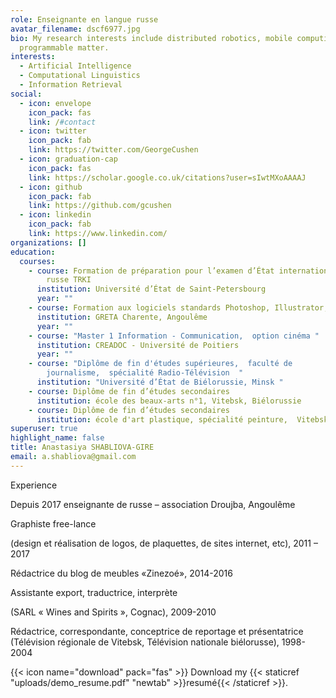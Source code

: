 ```yaml
---
role: Enseignante en langue russe
avatar_filename: dscf6977.jpg
bio: My research interests include distributed robotics, mobile computing and
  programmable matter.
interests:
  - Artificial Intelligence
  - Computational Linguistics
  - Information Retrieval
social:
  - icon: envelope
    icon_pack: fas
    link: /#contact
  - icon: twitter
    icon_pack: fab
    link: https://twitter.com/GeorgeCushen
  - icon: graduation-cap
    icon_pack: fas
    link: https://scholar.google.co.uk/citations?user=sIwtMXoAAAAJ
  - icon: github
    icon_pack: fab
    link: https://github.com/gcushen
  - icon: linkedin
    icon_pack: fab
    link: https://www.linkedin.com/
organizations: []
education:
  courses:
    - course: Formation de préparation pour l’examen d’État international de langue
        russe TRKI
      institution: Université d’État de Saint-Petersbourg
      year: ""
    - course: Formation aux logiciels standards Photoshop, Illustrator, Indesign
      institution: GRETA Charente, Angoulême
      year: ""
    - course: "Master 1 Information - Communication,  option cinéma "
      institution: CREADOC - Université de Poitiers
      year: ""
    - course: "Diplôme de fin d'études supérieures,  faculté de
        journalisme,  spécialité Radio-Télévision  "
      institution: "Université d’État de Biélorussie, Minsk "
    - course: Diplôme de fin d’études secondaires
      institution: école des beaux-arts n°1, Vitebsk, Biélorussie
    - course: Diplôme de fin d’études secondaires
      institution: école d'art plastique, spécialité peinture,  Vitebsk, Biélorussie
superuser: true
highlight_name: false
title: Anastasiya SHABLIOVA-GIRE
email: a.shabliova@gmail.com
---
```

Experience 

Depuis 2017 enseignante de russe – association Droujba, Angoulême



Graphiste free-lance

(design et réalisation de logos, de plaquettes, de sites internet, etc), 2011 – 2017



Rédactrice du blog de meubles «Zinezoé», 2014-2016



Assistante export, traductrice, interprète

(SARL « Wines and Spirits », Cognac), 2009-2010



Rédactrice, correspondante, conceptrice de reportage et présentatrice (Télévision régionale de Vitebsk, Télévision nationale biélorusse), 1998-2004

{{< icon name="download" pack="fas" >}} Download my {{< staticref "uploads/demo_resume.pdf" "newtab" >}}resumé{{< /staticref >}}.